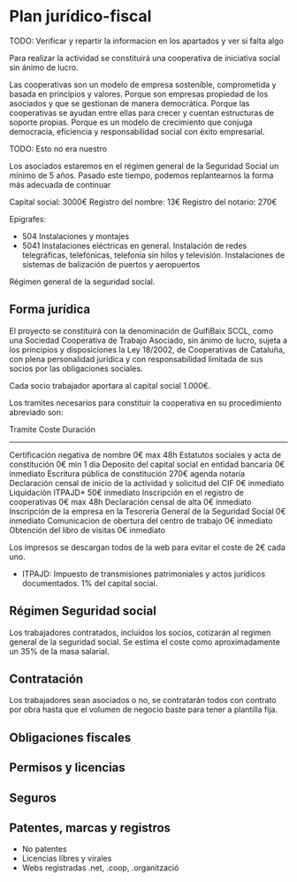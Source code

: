﻿# Plan jurídico-fiscal

TODO: Verificar y repartir la informacion en los apartados y ver si falta algo


Para realizar la actividad se constituirá una cooperativa de iniciativa social sin ánimo de lucro.

Las cooperativas son un modelo de empresa sostenible, comprometida y basada en principios y valores.
Porque son empresas propiedad de los asociados y que se gestionan de manera democrática.
Porque las cooperativas se ayudan entre ellas para crecer y cuentan estructuras de soporte propias.
Porque es un modelo de crecimiento que conjuga democracia, eficiencia y responsabilidad social con éxito empresarial.

TODO: Esto no era nuestro

Los asociados estaremos en el régimen general de la Seguridad Social un mínimo de 5 años.
Pasado este tiempo, podemos replantearnos la forma más adecuada de continuar

Capital social: 3000€
Registro del nombre: 13€
Registro del notario: 270€

Epígrafes:
* 504 Instalaciones y montajes
* 5041 Instalaciones eléctricas en general. Instalación de redes telegráficas, telefónicas, telefonía sin hilos y televisión. Instalaciones de
sistemas de balización de puertos y aeropuertos

Régimen general de la seguridad social.

## Forma jurídica

El proyecto se constituirá con la denominación de GuifiBaix SCCL,
como una  Sociedad Cooperativa de Trabajo Asociado,
sin ánimo de lucro, 
sujeta a los principios y disposiciones la Ley 18/2002, de Cooperativas de Cataluña,
con plena personalidad jurídica y con responsabilidad
limitada de sus socios por las obligaciones sociales.

Cada socio trabajador aportara al capital social 1.000€.

Los tramites necesarios para constituir la cooperativa en su procedimiento
abreviado son:

Tramite                                              Coste           Duración
-------                                             ------   ---------------- 
Certificación negativa de nombre                        0€           max 48h
Estatutos sociales y acta de constitución               0€         min 1 dia
Deposito del capital social en entidad bancaria         0€         inmediato
Escritura pública de constitución                     270€    agenda notaría
Declaración censal de inicio de la actividad
y solicitud del CIF                                     0€         inmediato
Liquidación ITPAJD*                                    50€         inmediato
Inscripción en el registro de cooperativas              0€           max 48h
Declaración censal de alta                              0€         inmediato
Inscripción de la empresa en la Tesorería General
de la Seguridad Social                                  0€         inmediato
Comunicacion de obertura del centro de trabajo          0€         inmediato
Obtención del libro de visitas                          0€         inmediato


Los impresos se descargan todos de la web para evitar el coste de 2€ cada uno.

 * ITPAJD: Impuesto de transmisiones patrimoniales y actos jurídicos documentados. 1% del capital social.



## Régimen Seguridad social

Los trabajadores contratados, incluidos los socios,
cotizarán al regimen general de la seguridad social.
Se estima el coste como aproximadamente un 35% de la masa salarial.

## Contratación

Los trabajadores sean asociados o no,
se contratarán todos con contrato por obra
hasta que el volumen de negocio baste para
tener a plantilla fija.


## Obligaciones fiscales

## Permisos y licencias

## Seguros

## Patentes, marcas y registros

- No patentes
- Licencias libres y virales
- Webs registradas .net, .coop, .organització






